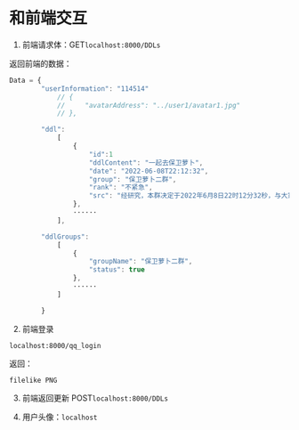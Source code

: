 # 和前端交互

1. 前端请求体：GET`localhost:8000/DDLs`

返回前端的数据：

```javascript
Data = {
        "userInformation": "114514"
            // {
            //     "avatarAddress": "../user1/avatar1.jpg" 
            // }, 

        "ddl":   
            [
                {
                    "id":1
                    "ddlContent": "一起去保卫萝卜",  
                    "date": "2022-06-08T22:12:32",   
                    "group": "保卫萝卜二群",  
                    "rank": "不紧急", 
                    "src": "经研究，本群决定于2022年6月8日22时12分32秒，与大家一起去保卫萝卜，收到请回复！" 
                },
                ······
            ],

        "ddlGroups": 
            [
                {  
                    "groupName": "保卫萝卜二群", 
                    "status": true
                }, 
                ······
            ]

        }
```

2. 前端登录

`localhost:8000/qq_login`

返回：

`filelike PNG`

3. 前端返回更新 POST`localhost:8000/DDLs`

4. 用户头像：`localhost`
